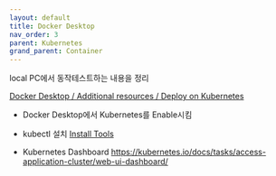 ```yaml
---
layout: default
title: Docker Desktop
nav_order: 3
parent: Kubernetes
grand_parent: Container
---
```


local PC에서 동작테스트하는 내용을 정리

[Docker Desktop / Additional resources / Deploy on Kubernetes](https://docs.docker.com/desktop/kubernetes/)


 * Docker Desktop에서 Kubernetes를 Enable시킴
 * kubectl 설치
   [Install Tools](https://kubernetes.io/docs/tasks/tools/)

 * Kubernetes Dashboard
   https://kubernetes.io/docs/tasks/access-application-cluster/web-ui-dashboard/
